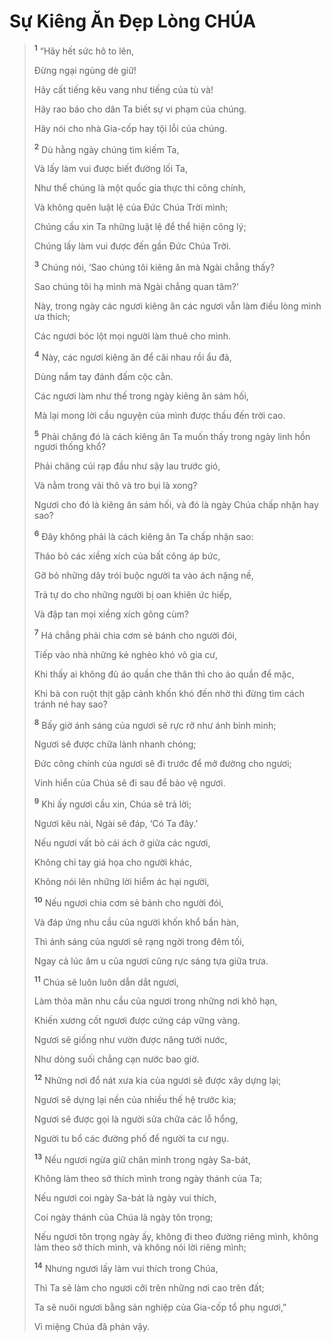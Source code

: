 # Sự Kiêng Ăn Ðẹp Lòng CHÚA

> <sup><b>1</b></sup> “Hãy hết sức hô to lên,
>
> Ðừng ngại ngùng dè giữ!
>
> Hãy cất tiếng kêu vang như tiếng của tù và!
>
> Hãy rao báo cho dân Ta biết sự vi phạm của chúng.
>
> Hãy nói cho nhà Gia-cốp hay tội lỗi của chúng.
>
> <sup><b>2</b></sup> Dù hằng ngày chúng tìm kiếm Ta,
>
> Và lấy làm vui được biết đường lối Ta,
>
> Như thể chúng là một quốc gia thực thi công chính,
>
> Và không quên luật lệ của Ðức Chúa Trời mình;
>
> Chúng cầu xin Ta những luật lệ để thể hiện công lý;
>
> Chúng lấy làm vui được đến gần Ðức Chúa Trời.
>
> <sup><b>3</b></sup> Chúng nói, ‘Sao chúng tôi kiêng ăn mà Ngài chẳng thấy?
>
> Sao chúng tôi hạ mình mà Ngài chẳng quan tâm?’
>
> Này, trong ngày các ngươi kiêng ăn các ngươi vẫn làm điều lòng mình ưa thích;
>
> Các ngươi bóc lột mọi người làm thuê cho mình.
>
> <sup><b>4</b></sup> Này, các ngươi kiêng ăn để cãi nhau rồi ẩu đả,
>
> Dùng nắm tay đánh đấm cộc cằn.
>
> Các ngươi làm như thế trong ngày kiêng ăn sám hối,
>
> Mà lại mong lời cầu nguyện của mình được thấu đến trời cao.
>
> <sup><b>5</b></sup> Phải chăng đó là cách kiêng ăn Ta muốn thấy trong ngày linh hồn ngươi thống khổ?
>
> Phải chăng cúi rạp đầu như sậy lau trước gió,
>
> Và nằm trong vải thô và tro bụi là xong?
>
> Ngươi cho đó là kiêng ăn sám hối, và đó là ngày Chúa chấp nhận hay sao?
>
> <sup><b>6</b></sup> Ðây không phải là cách kiêng ăn Ta chấp nhận sao:
>
> Tháo bỏ các xiềng xích của bất công áp bức,
>
> Gỡ bỏ những dây trói buộc người ta vào ách nặng nề,
>
> Trả tự do cho những người bị oan khiên ức hiếp,
>
> Và đập tan mọi xiềng xích gông cùm?
>
> <sup><b>7</b></sup> Há chẳng phải chia cơm sẻ bánh cho người đói,
>
> Tiếp vào nhà những kẻ nghèo khó vô gia cư,
>
> Khi thấy ai không đủ áo quần che thân thì cho áo quần để mặc,
>
> Khi bà con ruột thịt gặp cảnh khốn khó đến nhờ thì đừng tìm cách tránh né hay sao?
>
> <sup><b>8</b></sup> Bấy giờ ánh sáng của ngươi sẽ rực rỡ như ánh bình minh;
>
> Ngươi sẽ được chữa lành nhanh chóng;
>
> Ðức công chính của ngươi sẽ đi trước để mở đường cho ngươi;
>
> Vinh hiển của Chúa sẽ đi sau để bảo vệ ngươi.
>
> <sup><b>9</b></sup> Khi ấy ngươi cầu xin, Chúa sẽ trả lời;
>
> Ngươi kêu nài, Ngài sẽ đáp, ‘Có Ta đây.’
>
> Nếu ngươi vất bỏ cái ách ở giữa các ngươi,
>
> Không chỉ tay giá họa cho người khác,
>
> Không nói lên những lời hiểm ác hại người,
>
> <sup><b>10</b></sup> Nếu ngươi chia cơm sẻ bánh cho người đói,
>
> Và đáp ứng nhu cầu của người khốn khổ bần hàn,
>
> Thì ánh sáng của ngươi sẽ rạng ngời trong đêm tối,
>
> Ngay cả lúc âm u của ngươi cũng rực sáng tựa giữa trưa.
>
> <sup><b>11</b></sup> Chúa sẽ luôn luôn dẫn dắt ngươi,
>
> Làm thỏa mãn nhu cầu của ngươi trong những nơi khô hạn,
>
> Khiến xương cốt ngươi được cứng cáp vững vàng.
>
> Ngươi sẽ giống như vườn được năng tưới nước,
>
> Như dòng suối chẳng cạn nước bao giờ.
>
> <sup><b>12</b></sup> Những nơi đổ nát xưa kia của ngươi sẽ được xây dựng lại;
>
> Ngươi sẽ dựng lại nền của nhiều thế hệ trước kia;
>
> Ngươi sẽ được gọi là người sửa chữa các lỗ hổng,
>
> Người tu bổ các đường phố để người ta cư ngụ.
>
> <sup><b>13</b></sup> Nếu ngươi ngừa giữ chân mình trong ngày Sa-bát,
>
> Không làm theo sở thích mình trong ngày thánh của Ta;
>
> Nếu ngươi coi ngày Sa-bát là ngày vui thích,
>
> Coi ngày thánh của Chúa là ngày tôn trọng;
>
> Nếu ngươi tôn trọng ngày ấy, không đi theo đường riêng mình, không làm theo sở thích mình, và không nói lời riêng mình;
>
> <sup><b>14</b></sup> Nhưng ngươi lấy làm vui thích trong Chúa,
>
> Thì Ta sẽ làm cho ngươi cỡi trên những nơi cao trên đất;
>
> Ta sẽ nuôi ngươi bằng sản nghiệp của Gia-cốp tổ phụ ngươi,”
>
> Vì miệng Chúa đã phán vậy.
